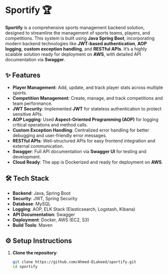 # Sportify 🏆
**Sportify** is a comprehensive sports management backend solution, designed to streamline the management of sports teams, players, and competitions. This system is built using **Java Spring Boot**, incorporating modern backend technologies like **JWT-based authentication**, **AOP logging**, **custom exception handling**, and **RESTful APIs**. It’s a highly scalable solution ready for deployment on **AWS**, with detailed API documentation via **Swagger**.

## ✨ Features
- **Player Management**: Add, update, and track player stats across multiple sports.
- **Competition Management**: Create, manage, and track competitions and team performance.
- **JWT Security**: Implemented **JWT** for stateless authentication to protect sensitive APIs.
- **AOP Logging**: Used **Aspect-Oriented Programming (AOP)** for logging critical operations and method calls.
- **Custom Exception Handling**: Centralized error handling for better debugging and user-friendly error messages.
- **RESTful APIs**: Well-structured APIs for easy frontend integration and external communication.
- **Swagger**: Full API documentation via **Swagger UI** for testing and development.
- **Cloud Ready**: The app is Dockerized and ready for deployment on **AWS**.

## 🛠 Tech Stack
- **Backend**: Java, Spring Boot
- **Security**: JWT, Spring Security
- **Database**: MySQL
- **Logging**: AOP, ELK Stack (Elasticsearch, Logstash, Kibana)
- **API Documentation**: Swagger
- **Deployment**: Docker, AWS (EC2, S3)
- **Build Tools**: Maven

## ⚙️ Setup Instructions
1. **Clone the repository**:
   ```bash
   git clone https://github.com/Ahmed-ELakeed/sportify.git
   cd sportify
